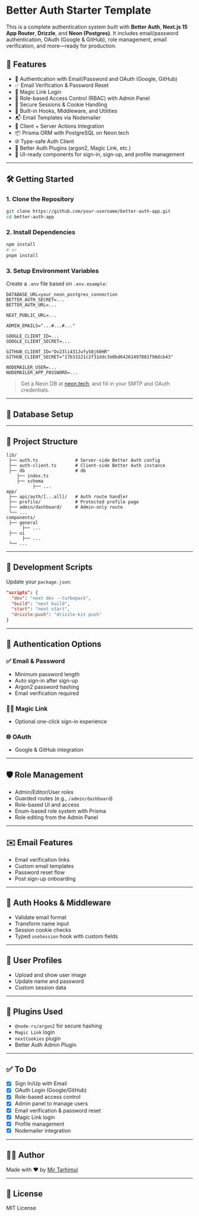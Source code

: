 # Better Auth Starter Template

This is a complete authentication system built with **Better Auth**, **Next.js 15 App Router**, **Drizzle**, and **Neon (Postgres)**. It includes email/password authentication, OAuth (Google & GitHub), role management, email verification, and more—ready for production.

## 🚀 Features

- 🔐 Authentication with Email/Password and OAuth (Google, GitHub)
- ✅ Email Verification & Password Reset
- 🔁 Magic Link Login
- 👥 Role-based Access Control (RBAC) with Admin Panel
- 🍪 Secure Sessions & Cookie Handling
- 🧰 Built-in Hooks, Middleware, and Utilities
- 📬 Email Templates via Nodemailer
- 🔄 Client + Server Actions Integration
- 📦 Prisma ORM with PostgreSQL on Neon.tech
- 🌐 Type-safe Auth Client
- 🧪 Better Auth Plugins (argon2, Magic Link, etc.)
- 🎨 UI-ready components for sign-in, sign-up, and profile management

---

## 🛠️ Getting Started

### 1. Clone the Repository

```bash
git clone https://github.com/your-username/better-auth-app.git
cd better-auth-app
```

### 2. Install Dependencies

```bash
npm install
# or
pnpm install
```

### 3. Setup Environment Variables

Create a `.env` file based on `.env.example`:

```env
DATABASE_URL=your_neon_postgres_connection
BETTER_AUTH_SECRET=...
BETTER_AUTH_URL=...

NEXT_PUBLIC_URL=...

ADMIN_EMAILS="...#...#..."

GOOGLE_CLIENT_ID=...
GOOGLE_CLIENT_SECRET=...

GITHUB_CLIENT_ID="Ov23li431JufyS8j60HR"
GITHUB_CLIENT_SECRET="17b33221c2f31ddc3e0bd64261497881f98dcb43"

NODEMAILER_USER=...
NODEMAILER_APP_PASSWORD=...
```

> Get a Neon DB at [neon.tech](https://neon.tech), and fill in your SMTP and OAuth credentials.

---

## 🧱 Database Setup

---

## 🧠 Project Structure

```
lib/
 ├── auth.ts              # Server-side Better Auth config
 ├── auth-client.ts       # Client-side Better Auth instance
 ├── db                   # db
    ├── index.ts
    ├── schema
          ├── ...
app/
 ├── api/auth/[...all]/   # Auth route handler
 ├── profile/             # Protected profile page
 ├── admin/dashboard/     # Admin-only route
 └── ...
components/
 ├── general
      ├── ...
 ├── ui
      ├── ...
 └── ...
```

---

## 🧪 Development Scripts

Update your `package.json`:

```json
"scripts": {
  "dev": "next dev --turbopack",
  "build": "next build",
  "start": "next start",
  "drizzle:push": "drizzle-kit push"
}
```

---

## 🔑 Authentication Options

### ✅ Email & Password
- Minimum password length
- Auto sign-in after sign-up
- Argon2 password hashing
- Email verification required

### 🧙‍♂️ Magic Link
- Optional one-click sign-in experience

### 🌐 OAuth
- Google & GitHub integration

---

## 🛡️ Role Management

- Admin/Editor/User roles
- Guarded routes (e.g., `/admin/dashboard`)
- Role-based UI and access
- Enum-based role system with Prisma
- Role editing from the Admin Panel

---

## ✉️ Email Features

- Email verification links
- Custom email templates
- Password reset flow
- Post sign-up onboarding

---

## 🔄 Auth Hooks & Middleware

- Validate email format
- Transform name input
- Session cookie checks
- Typed `useSession` hook with custom fields

---

## 📸 User Profiles

- Upload and show user image
- Update name and password
- Custom session data

---

## 🔌 Plugins Used

- `@node-rs/argon2` for secure hashing
- `Magic Link` login
- `nextCookies` plugin
- Better Auth Admin Plugin

---

## ✅ To Do

- [x] Sign In/Up with Email
- [x] OAuth Login (Google/GitHub)
- [x] Role-based access control
- [x] Admin panel to manage users
- [x] Email verification & password reset
- [x] Magic Link login
- [x] Profile management
- [x] Nodemailer integration

---

## 🧑‍💻 Author

Made with ❤️ by [Mir Tarhimul](https://github.com/mmtq)

---

## 📄 License

MIT License
